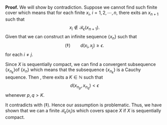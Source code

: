 **Proof.** We will show by contradiction. Suppose we cannot find such finite cover which means that for each finite $x_i$, $i=1,2,\cdots, n$, there exits an $x_{n+1}$ such that 
$$
x_i\notin \mathcal B_{\epsilon}(x_{n+1}).
$$
Given that we can construct an infinite sequence $\{x_n\}$ such that 
$$
(\ddagger)\qquad d(x_i,x_j)\geq\epsilon.
$$
for each $i\neq j$.

Since $X$ is sequentially compact, we can find a convergent subsequence $\{x_{n_k}\}$of $\{x_n\}$ which means that the subsequence $\{x_{n_k}\}$ is a Cauchy sequence. Then , there exits a $K\in\mathbb{N}$ such that
$$
d(x_{n_p},x_{n_q})<\epsilon
$$
whenever $p,q> K$.



It contradicts with $(\ddagger)$. Hence our assumption is problematic. Thus, we have shown that we can a finite $\mathcal B_{\epsilon}(x_i)$s which covers space $X$ if $X$ is sequentially compact.